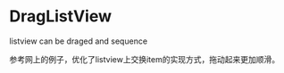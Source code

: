 DragListView
============

listview can be draged and sequence

参考网上的例子，优化了listview上交换item的实现方式，拖动起来更加顺滑。
